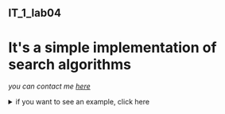 ## IT_1_lab04
# It's a simple implementation of search algorithms
*you can contact me [here](https://vk.com/randomunrandom)*

<details> 
  <summary>if you want to see an example, click here </summary>
   <p> input search request он же не наполеон
you typed:  он же не наполеон 
*because python console doesn't sopport formating key words would be encapsulated in '!!!'*
method 1:
1: tom: 3 chapter: 1 part: 6
Дюрок сказал, что император !!!Наполеон!!! примет русского генерала перед своей прогулкой.После нескольких минут ожидания дежурный камергер вышел в большую приемную ...
2: tom: 3 chapter: 1 part: 7
После всего того, что сказал ему !!!Наполеон,!!! после этих взрывов гнева и после последних сухо сказанных слов:«Je ne vous retiens plus, general, vous recevrez ma lettre», Балашев был уверен, что ...
3: tom: 4 chapter: 2 part: 18
везде отступает, но неприятель, !!!не!!! дожидаясь его отступления, бежит назад, в противную сторону.Историки Наполеона описывают нам искусный маневр его на ...
4: tom: 3 chapter: 2 part: 34
Подкрепления? – сказал !!!Наполеон!!! с строгим удивлением, как бы !!!не!!! понимая его слов и глядя на красивого мальчика адъютанта с ...
5: tom: 3 chapter: 2 part: 26
-----------------------------------
!!!не!!! входя в палатку, остановился, разговорясь с знакомыми генералами, у входа в нее.Император !!!Наполеон!!! еще !!!не!!! выходил из своей спальни ...
6: tom: 4 chapter: 2 part: 8
!!!Наполеон!!! вступает в Москву после блестящей победы de la Moskowa; сомнения в победе !!!не!!! может быть, так как поле сражения ...
7: tom: 3 chapter: 2 part: 7
Историк Наполеона Тьер, так !!!же,!!! как и другие историки Наполеона, говорит, стараясь оправдать своего героя, что !!!Наполеон!!! был привлечен к ...
8: tom: 3 chapter: 2 part: 29
Вернувшись после второй озабоченной поездки по линии, !!!Наполеон!!! сказал:– Шахматы поставлены, игра начнется завтра.Велев подать себе пуншу и призвав Боссе, ...
9: tom: 3 chapter: 2 part: 33
Шевардинского редута, на котором стоял !!!Наполеон,!!! флеши находились на расстоянии версты, а Бородино более чем в двух верстах расстояния по прямой линии, и поэтому ...
10: tom: 3 chapter: 1 part: 2
29 го мая !!!Наполеон!!! выехал из Дрездена, где !!!он!!! пробыл три недели, окруженный двором, составленным из принцев, герцогов, королей и ...
11: tom: 3 chapter: 2 part: 28
Многие историки говорят, что Бородинское сражение !!!не!!! выиграно французами потому, что у Наполеона был насморк, что ежели бы у него ...
12: tom: 3 chapter: 2 part: 27
Весь этот день 25 августа, как говорят его историки, !!!Наполеон!!! провел на коне, осматривая местность, обсуживая планы, представляемые ему его ...
13: tom: 3 chapter: 3 part: 19
Войска, шедшие ночью, !!!не!!! торопились и двигались медленно и степенно; но на рассвете двигавшиеся войска, подходя к Дорогомиловскому мосту, увидали ...
14: tom: 3 chapter: 2 part: 19
24 го было сражение при Шевардинском редуте, 25 го !!!не!!! было пущено ни одного выстрела ни с той, ни с ...
15: tom: 4 chapter: 2 part: 9
В военном отношении, тотчас по вступлении в Москву, !!!Наполеон!!! строго приказывает генералу Себастиани следить за движениями русской армии, рассылает корпуса ...
16: tom: 4 chapter: 2 part: 10
Но странное дело, все эти распоряжения, заботы и планы, бывшие вовсе !!!не!!! хуже других, издаваемых в подобных !!!же!!! случаях, !!!не!!! ...
17: tom: 5 chapter: 2 part: 6
Только выражение воли божества, !!!не!!! зависящее от времени, может относиться к целому ряду событий, имеющему совершиться через несколько лет или ...
18: tom: 5 chapter: 2 part: 1
Непосредственно уловить и обнять словом – описать жизнь !!!не!!! только человечества, но одного народа, представляется невозможным.Все древние историки употребляли один ...
19: tom: 4 chapter: 3 part: 18
Казалось бы, в этой то кампании бегства французов, когда они делали все то, что только можно было, чтобы погубить себя; когда ни в одном движении этой толпы, начиная от поворота на Калужскую дорогу и до бегства начальника от армии, ...
20: tom: 3 chapter: 2 part: 39
Как будто !!!он!!! говорил: «Довольно, довольно, люди. Перестаньте… Опомнитесь. Что вы делаете?»Измученным, без пищи и без отдыха, людям той и ...
21: tom: 4 chapter: 2 part: 1
И человеческий ум, !!!не!!! вникнувши в бесчисленность и сложность условий явлений, из которых каждое отдельно может представляться причиною, хватается за ...
22: tom: 3 chapter: 2 part: 23
Это был редут, еще !!!не!!! имевший названия, потом получивший название редута Раевского, или курганной батареи.Пьер !!!не!!! обратил особенного внимания на ...
23: tom: 5 chapter: 2 part: 2
Но как скоро историки различных национальностей и воззрений начинают описывать одно и то !!!же!!! событие, то ответы, ими даваемые, тотчас ...
24: tom: 3 chapter: 1 part: 19
Этот страшный вопрос: зачем? к чему? – который прежде представлялся ему в середине всякого занятия, теперь заменился для него !!!не!!! ...
25: tom: 4 chapter: 2 part: 15
В первых числах октября к Кутузову приезжал еще парламентер с письмом от Наполеона и предложением мира, обманчиво означенным из Москвы, тогда как ...
26: tom: 4 chapter: 2 part: 17
!!!Он!!! днем часто неожиданно задремывал; но ночью !!!он,!!! !!!не!!! раздеваясь, лежа на своей постели, большею частию !!!не!!! спал и думал.Так ...
27: tom: 3 chapter: 1 part: 1
С конца 1811-го года началось усиленное вооружение и сосредоточение сил Западной Европы, и в 1812 году силы эти – миллионы людей (считая тех, которые перевозили и кормили армию) двинулись с Запада на Восток, к границам России, к которым точно так ...
28: tom: 4 chapter: 4 part: 5
]Такова судьба !!!не!!! великих людей, !!!не!!! grand homme, которых !!!не!!! признает русский ум, а судьба тех редких, всегда одиноких людей, ...
29: tom: 4 chapter: 2 part: 3
При всех этих подкапываниях предметом интриг большей частью было то военное дело, которым думали руководить все эти люди; но это военное дело шло независимо от них, именно так, как оно должно было идти, то есть никогда ...
30: tom: 3 chapter: 2 part: 38
Страшный вид поля сражения, покрытого трупами и ранеными, в соединении с тяжестью головы и с известиями об убитых и раненых двадцати знакомых генералах и с сознанием бессильности своей прежде сильной руки произвели неожиданное впечатление на Наполеона, который обыкновенно любил рассматривать убитых и раненых, испытывая тем свою душевную силу (как ...
31: tom: 5 chapter: 2 part: 4
Отрешившись от воззрения древних на божественное подчинение воли народа одному избранному и на подчинение этой воли божеству, история !!!не!!! может ...
32: tom: 4 chapter: 4 part: 11
Соблюдалось приличие, и государь показывал первый пример этого; но все знали, что старик виноват и никуда !!!не!!! годится. Когда на ...
33: tom: 3 chapter: 1 part: 4
Отправляя Балашева, государь вновь повторил ему слова о том, что !!!он!!! !!!не!!! помирится до тех пор, пока останется хотя один ...
34: tom: 5 chapter: 1 part: 3
без убеждений, без привычек, без преданий, без имени, даже !!!не!!! француз, самыми, кажется, странными случайностями продвигается между всеми волнующими Францию ...
35: tom: 4 chapter: 3 part: 17
Сначала тот, кого ловят, звонит, !!!не!!! боясь неприятеля, но когда ему приходится плохо, !!!он,!!! стараясь неслышно идти, убегает от своего ...
36: tom: 4 chapter: 2 part: 16
Слезши у избы, на плетневом заборе которой была вывеска: «Главный штаб», и бросив лошадь, !!!он!!! вошел в темные сени.– Дежурного ...
37: tom: 3 chapter: 1 part: 5
Даву был Аракчеев императора Наполеона – Аракчеев !!!не!!! трус, но столь !!!же!!! исправный, жестокий и !!!не!!! умеющий выражать свою преданность ...
38: tom: 4 chapter: 2 part: 19
Когда человек находится в движении, !!!он!!! всегда придумывает себе цель этого движения. Для того чтобы идти тысячу верст, человеку необходимо ...
39: tom: 3 chapter: 3 part: 20
обезматочившем улье уже нет жизни, но на поверхностный взгляд !!!он!!! кажется таким !!!же!!! живым, как и другие.Так !!!же!!! весело в ...
40: tom: 3 chapter: 2 part: 24
В отверстие сломанной стены !!!он!!! смотрел на шедшую вдоль по забору полосу тридцатилетних берез с обрубленными нижними сучьями, на пашню ...
41: tom: 5 chapter: 1 part: 4
Но волна, подъем которой они чувствуют, несется !!!не!!! оттуда, откуда они ждут ее. Поднимается та !!!же!!! волна, с той !!!же!!! ...
42: tom: 3 chapter: 3 part: 5
В противоположность Кутузову, в то !!!же!!! время, в событии еще более важнейшем, чем отступление армии без боя, в оставлении Москвы ...
43: tom: 3 chapter: 1 part: 10
Письмо это еще !!!не!!! было подано государю, когда Барклай за обедом передал Болконскому, что государю лично угодно видеть князя Андрея, ...
44: tom: 3 chapter: 2 part: 21
что видел Пьер направо и налево, было так неопределенно, что ни левая, ни правая сторона поля !!!не!!! удовлетворяла вполне его ...
45: tom: 3 chapter: 2 part: 13
находилось последние три дня между двумя неприятельскими армиями, так что так !!!же!!! легко мог зайти туда русский арьергард, как и ...
46: tom: 4 chapter: 1 part: 3
Посланный этот был француз Мишо, !!!не!!! знавший по русски, но quoique etranger, Busse de c?ur et d'ame, [впрочем, хотя иностранец, ...
47: tom: 3 chapter: 1 part: 11
!!!Не!!! успел князь Андрей проводить глазами Пфуля, как в комнату поспешно вошел граф Бенигсен и, кивнув головой Болконскому, !!!не!!! останавливаясь, ...
48: tom: 3 chapter: 2 part: 25
Офицеры хотели откланяться, но князь Андрей, как будто !!!не!!! желая оставаться с глазу на глаз с своим другом, предложил им ...
49: tom: 3 chapter: 3 part: 29
Пьер счел своим долгом опять уверить капитана, что !!!он!!! был !!!не!!! француз, и хотел уйти, но французский офицер и слышать ...
50: tom: 3 chapter: 3 part: 33
Голова его болела, платье, в котором !!!он!!! спал !!!не!!! раздеваясь, тяготило его тело, и на душе было смутное сознание чего ...
51: tom: 3 chapter: 2 part: 5
Скотина ревела от голода, !!!не!!! находя корма по сожженным солнцем лугам. Только по ночам и в лесах пока еще держалась ...
52: tom: 3 chapter: 1 part: 9
Все были недовольны общим ходом военных дел в русской армии; но об опасности нашествия в русские губернии никто и !!!не!!! ...
53: tom: 3 chapter: 2 part: 4
тот !!!же!!! вечер, как князь отдавал приказания Алпатычу, Десаль, потребовав у княжны Марьи свидания, сообщил ей, что так как князь ...
method 2:
1: tom: 3 chapter: 3 part: 29
Пьер счел своим долгом опять уверить капитана, что !!!он!!! был !!!не!!! француз, и хотел уйти, но французский офицер и слышать ...
2: tom: 3 chapter: 1 part: 1
С конца 1811-го года началось усиленное вооружение и сосредоточение сил Западной Европы, и в 1812 году силы эти – миллионы людей (считая тех, которые перевозили и кормили армию) двинулись с Запада на Восток, к границам России, к которым точно так ...
3: tom: 3 chapter: 2 part: 4
тот !!!же!!! вечер, как князь отдавал приказания Алпатычу, Десаль, потребовав у княжны Марьи свидания, сообщил ей, что так как князь ...
4: tom: 3 chapter: 2 part: 25
Офицеры хотели откланяться, но князь Андрей, как будто !!!не!!! желая оставаться с глазу на глаз с своим другом, предложил им ...
5: tom: 3 chapter: 2 part: 5
-----------------------------------
Скотина ревела от голода, !!!не!!! находя корма по сожженным солнцем лугам. Только по ночам и в лесах пока еще держалась ...
6: tom: 3 chapter: 1 part: 11
!!!Не!!! успел князь Андрей проводить глазами Пфуля, как в комнату поспешно вошел граф Бенигсен и, кивнув головой Болконскому, !!!не!!! останавливаясь, ...
7: tom: 3 chapter: 3 part: 33
Голова его болела, платье, в котором !!!он!!! спал !!!не!!! раздеваясь, тяготило его тело, и на душе было смутное сознание чего ...
8: tom: 3 chapter: 1 part: 9
Все были недовольны общим ходом военных дел в русской армии; но об опасности нашествия в русские губернии никто и !!!не!!! ...
9: tom: 4 chapter: 2 part: 9
В военном отношении, тотчас по вступлении в Москву, !!!Наполеон!!! строго приказывает генералу Себастиани следить за движениями русской армии, рассылает корпуса ...
10: tom: 5 chapter: 1 part: 3
без убеждений, без привычек, без преданий, без имени, даже !!!не!!! француз, самыми, кажется, странными случайностями продвигается между всеми волнующими Францию ...
11: tom: 3 chapter: 2 part: 19
24 го было сражение при Шевардинском редуте, 25 го !!!не!!! было пущено ни одного выстрела ни с той, ни с ...
12: tom: 4 chapter: 2 part: 10
Но странное дело, все эти распоряжения, заботы и планы, бывшие вовсе !!!не!!! хуже других, издаваемых в подобных !!!же!!! случаях, !!!не!!! ...
13: tom: 4 chapter: 1 part: 3
Посланный этот был француз Мишо, !!!не!!! знавший по русски, но quoique etranger, Busse de c?ur et d'ame, [впрочем, хотя иностранец, ...
14: tom: 3 chapter: 2 part: 21
что видел Пьер направо и налево, было так неопределенно, что ни левая, ни правая сторона поля !!!не!!! удовлетворяла вполне его ...
15: tom: 3 chapter: 2 part: 13
находилось последние три дня между двумя неприятельскими армиями, так что так !!!же!!! легко мог зайти туда русский арьергард, как и ...
16: tom: 3 chapter: 2 part: 38
Страшный вид поля сражения, покрытого трупами и ранеными, в соединении с тяжестью головы и с известиями об убитых и раненых двадцати знакомых генералах и с сознанием бессильности своей прежде сильной руки произвели неожиданное впечатление на Наполеона, который обыкновенно любил рассматривать убитых и раненых, испытывая тем свою душевную силу (как ...
17: tom: 3 chapter: 2 part: 29
Вернувшись после второй озабоченной поездки по линии, !!!Наполеон!!! сказал:– Шахматы поставлены, игра начнется завтра.Велев подать себе пуншу и призвав Боссе, ...
18: tom: 3 chapter: 2 part: 23
Это был редут, еще !!!не!!! имевший названия, потом получивший название редута Раевского, или курганной батареи.Пьер !!!не!!! обратил особенного внимания на ...
19: tom: 3 chapter: 2 part: 34
Подкрепления? – сказал !!!Наполеон!!! с строгим удивлением, как бы !!!не!!! понимая его слов и глядя на красивого мальчика адъютанта с ...
20: tom: 5 chapter: 2 part: 6
Только выражение воли божества, !!!не!!! зависящее от времени, может относиться к целому ряду событий, имеющему совершиться через несколько лет или ...
21: tom: 3 chapter: 1 part: 19
Этот страшный вопрос: зачем? к чему? – который прежде представлялся ему в середине всякого занятия, теперь заменился для него !!!не!!! ...
22: tom: 4 chapter: 4 part: 5
]Такова судьба !!!не!!! великих людей, !!!не!!! grand homme, которых !!!не!!! признает русский ум, а судьба тех редких, всегда одиноких людей, ...
23: tom: 3 chapter: 2 part: 7
Историк Наполеона Тьер, так !!!же,!!! как и другие историки Наполеона, говорит, стараясь оправдать своего героя, что !!!Наполеон!!! был привлечен к ...
24: tom: 3 chapter: 2 part: 26
!!!не!!! входя в палатку, остановился, разговорясь с знакомыми генералами, у входа в нее.Император !!!Наполеон!!! еще !!!не!!! выходил из своей спальни ...
25: tom: 3 chapter: 2 part: 28
Многие историки говорят, что Бородинское сражение !!!не!!! выиграно французами потому, что у Наполеона был насморк, что ежели бы у него ...
26: tom: 5 chapter: 2 part: 4
Отрешившись от воззрения древних на божественное подчинение воли народа одному избранному и на подчинение этой воли божеству, история !!!не!!! может ...
27: tom: 3 chapter: 1 part: 6
Дюрок сказал, что император !!!Наполеон!!! примет русского генерала перед своей прогулкой.После нескольких минут ожидания дежурный камергер вышел в большую приемную ...
28: tom: 3 chapter: 2 part: 24
В отверстие сломанной стены !!!он!!! смотрел на шедшую вдоль по забору полосу тридцатилетних берез с обрубленными нижними сучьями, на пашню ...
29: tom: 3 chapter: 1 part: 2
29 го мая !!!Наполеон!!! выехал из Дрездена, где !!!он!!! пробыл три недели, окруженный двором, составленным из принцев, герцогов, королей и ...
30: tom: 3 chapter: 2 part: 39
Как будто !!!он!!! говорил: «Довольно, довольно, люди. Перестаньте… Опомнитесь. Что вы делаете?»Измученным, без пищи и без отдыха, людям той и ...
31: tom: 3 chapter: 2 part: 33
Шевардинского редута, на котором стоял !!!Наполеон,!!! флеши находились на расстоянии версты, а Бородино более чем в двух верстах расстояния по прямой линии, и поэтому ...
32: tom: 4 chapter: 2 part: 16
Слезши у избы, на плетневом заборе которой была вывеска: «Главный штаб», и бросив лошадь, !!!он!!! вошел в темные сени.– Дежурного ...
33: tom: 3 chapter: 3 part: 5
В противоположность Кутузову, в то !!!же!!! время, в событии еще более важнейшем, чем отступление армии без боя, в оставлении Москвы ...
34: tom: 4 chapter: 2 part: 19
Когда человек находится в движении, !!!он!!! всегда придумывает себе цель этого движения. Для того чтобы идти тысячу верст, человеку необходимо ...
35: tom: 5 chapter: 2 part: 1
Непосредственно уловить и обнять словом – описать жизнь !!!не!!! только человечества, но одного народа, представляется невозможным.Все древние историки употребляли один ...
36: tom: 4 chapter: 3 part: 18
Казалось бы, в этой то кампании бегства французов, когда они делали все то, что только можно было, чтобы погубить себя; когда ни в одном движении этой толпы, начиная от поворота на Калужскую дорогу и до бегства начальника от армии, ...
37: tom: 3 chapter: 1 part: 10
Письмо это еще !!!не!!! было подано государю, когда Барклай за обедом передал Болконскому, что государю лично угодно видеть князя Андрея, ...
38: tom: 4 chapter: 3 part: 17
Сначала тот, кого ловят, звонит, !!!не!!! боясь неприятеля, но когда ему приходится плохо, !!!он,!!! стараясь неслышно идти, убегает от своего ...
39: tom: 4 chapter: 2 part: 3
При всех этих подкапываниях предметом интриг большей частью было то военное дело, которым думали руководить все эти люди; но это военное дело шло независимо от них, именно так, как оно должно было идти, то есть никогда ...
40: tom: 3 chapter: 3 part: 19
Войска, шедшие ночью, !!!не!!! торопились и двигались медленно и степенно; но на рассвете двигавшиеся войска, подходя к Дорогомиловскому мосту, увидали ...
41: tom: 5 chapter: 2 part: 2
Но как скоро историки различных национальностей и воззрений начинают описывать одно и то !!!же!!! событие, то ответы, ими даваемые, тотчас ...
42: tom: 3 chapter: 1 part: 4
Отправляя Балашева, государь вновь повторил ему слова о том, что !!!он!!! !!!не!!! помирится до тех пор, пока останется хотя один ...
43: tom: 4 chapter: 2 part: 1
И человеческий ум, !!!не!!! вникнувши в бесчисленность и сложность условий явлений, из которых каждое отдельно может представляться причиною, хватается за ...
44: tom: 4 chapter: 4 part: 11
Соблюдалось приличие, и государь показывал первый пример этого; но все знали, что старик виноват и никуда !!!не!!! годится. Когда на ...
45: tom: 3 chapter: 1 part: 7
После всего того, что сказал ему !!!Наполеон,!!! после этих взрывов гнева и после последних сухо сказанных слов:«Je ne vous retiens plus, general, vous recevrez ma lettre», Балашев был уверен, что ...
46: tom: 4 chapter: 2 part: 15
В первых числах октября к Кутузову приезжал еще парламентер с письмом от Наполеона и предложением мира, обманчиво означенным из Москвы, тогда как ...
47: tom: 3 chapter: 2 part: 27
Весь этот день 25 августа, как говорят его историки, !!!Наполеон!!! провел на коне, осматривая местность, обсуживая планы, представляемые ему его ...
48: tom: 4 chapter: 2 part: 8
!!!Наполеон!!! вступает в Москву после блестящей победы de la Moskowa; сомнения в победе !!!не!!! может быть, так как поле сражения ...
49: tom: 5 chapter: 1 part: 4
Но волна, подъем которой они чувствуют, несется !!!не!!! оттуда, откуда они ждут ее. Поднимается та !!!же!!! волна, с той !!!же!!! ...
50: tom: 4 chapter: 2 part: 17
!!!Он!!! днем часто неожиданно задремывал; но ночью !!!он,!!! !!!не!!! раздеваясь, лежа на своей постели, большею частию !!!не!!! спал и думал.Так ...
51: tom: 4 chapter: 2 part: 18
везде отступает, но неприятель, !!!не!!! дожидаясь его отступления, бежит назад, в противную сторону.Историки Наполеона описывают нам искусный маневр его на ...
52: tom: 3 chapter: 1 part: 5
Даву был Аракчеев императора Наполеона – Аракчеев !!!не!!! трус, но столь !!!же!!! исправный, жестокий и !!!не!!! умеющий выражать свою преданность ...
53: tom: 3 chapter: 3 part: 20
обезматочившем улье уже нет жизни, но на поверхностный взгляд !!!он!!! кажется таким !!!же!!! живым, как и другие.Так !!!же!!! весело в ... </p> 
</details>